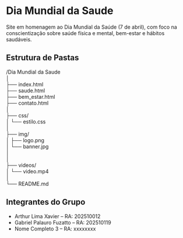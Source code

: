# Dia Mundial da Saude

Site em homenagem ao Dia Mundial da Saúde (7 de abril), com foco na conscientização sobre saúde física e mental, bem-estar e hábitos saudáveis.  

## Estrutura de Pastas

/Dia Mundial da Saude  
│  
├── index.html  
├── saude.html  
├── bem_estar.html  
├── contato.html  
│  
├── css/  
│   └── estilo.css  
│  
├── img/  
│   ├── logo.png  
│   └── banner.jpg  
│  
│  
├── videos/  
│   └── video.mp4  
│  
└── README.md  

## Integrantes do Grupo

- Arthur Lima Xavier – RA: 202510012 
- Gabriel Palauro Fuzatto – RA: 202510119
- Nome Completo 3 – RA: xxxxxxxx